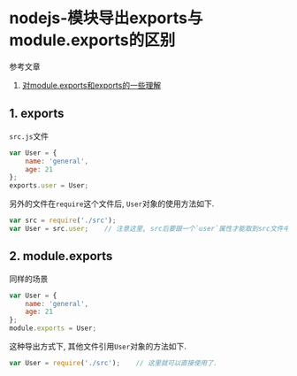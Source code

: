 # nodejs-模块导出exports与module.exports的区别

参考文章

1. [对module.exports和exports的一些理解](https://www.cnblogs.com/wbxjiayou/p/5767632.html)

## 1. exports

`src.js`文件

```js
var User = {
    name: 'general',
    age: 21
};
exports.user = User;
```

另外的文件在`require`这个文件后, `User`对象的使用方法如下.

```js
var src = require('./src');
var User = src.user;    // 注意这里, src后要跟一个`user`属性才能取到src文件中的User对象.
```

## 2. module.exports

同样的场景

```js
var User = {
    name: 'general',
    age: 21
};
module.exports = User;
```

这种导出方式下, 其他文件引用`User`对象的方法如下.

```js
var User = require('./src');    // 这里就可以直接使用了.
```